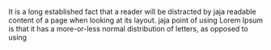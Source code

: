It is a long established fact that a reader will
be distracted by jaja readable content of a page
when looking at its layout. jaja point of using
Lorem Ipsum is that it has a more-or-less normal
distribution of letters, as opposed to using